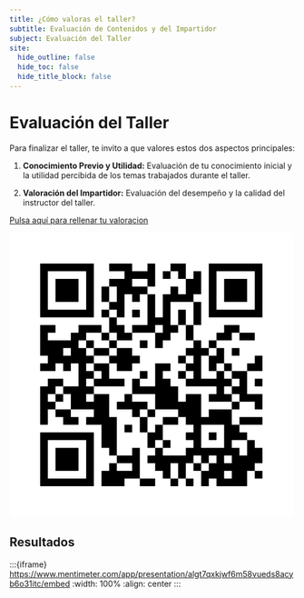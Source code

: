 ```yaml
---
title: ¿Cómo valoras el taller?
subtitle: Evaluación de Contenidos y del Impartidor
subject: Evaluación del Taller
site:
  hide_outline: false
  hide_toc: false
  hide_title_block: false
---
```


# Evaluación del Taller

Para finalizar el taller, te invito a que valores estos dos aspectos principales:

1.  **Conocimiento Previo y Utilidad:** Evaluación de tu conocimiento inicial y la utilidad percibida de los temas trabajados durante el taller.

2.  **Valoración del Impartidor:** Evaluación del desempeño y la calidad del instructor del taller.

[Pulsa aquí para rellenar tu valoracion](https://www.menti.com/alu1xuhitxrx)

[![Imagen generada por ChatGPT](img/mentiqr.png)](https://www.menti.com/alu1xuhitxrx)

## Resultados

:::{iframe} https://www.mentimeter.com/app/presentation/algt7qxkjwf6m58vueds8acyb6o31itc/embed
:width: 100%
:align: center
:::
